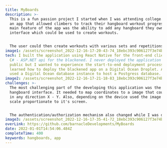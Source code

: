 ```yaml
---
title: MyBoards
description: >-
  This is a fun passion project I started when I was attending college. It was
  an app that allowed climbers to track their hangboard workout progress. The
  main feature of the app was the ability to add any hangboard they owned to the
  interface which could be used to create workouts. 


  The user could then create workouts with various sets and repetitions. They would be able to select which holds on the board they would like to use for each set. Later, when they selected the workout they wanted to perform they would see their hangboard with the highlighted holds they selected that would change on each set.
image1: /assets/screenshot_2022-12-16-17-20-43-74_18ebc393c906127f3e74bc0d996301a3.jpg
tech: I built the application using React Native for the front-end client and a
  C# - ASP.NET api for the blackened. I never deployed the application to the
  public but I wanted to experience the start-to-end deployment process, so I
  learned how to deploy the blackened app on a Digital Ocean Droplet. Also, I
  used a Digital Ocean database instance to host a Postgress database.
image2: /assets/screenshot_2022-12-16-17-21-18-83_18ebc393c906127f3e74bc0d996301a3.jpg
challenges: >-
  The most challenging part of the developing this application was the add
  hangboard interface. It needed to map coordinates to a image that could scale
  in any direction X - Y. Also, depending on the device used the image would
  scale proportionate to it's screen. 


  The authentication/authorization mechanism also changed while I was developing. I originally developed it to authenticate with Azure Active Directory but that wasn't a great user experience because they would need a Microsoft account to authenticate so I switched it to [ASP.NET core custom Authentication](https://learn.microsoft.com/en-us/aspnet/core/security/authentication/?view=aspnetcore-7.0).
image3: /assets/screenshot_2022-12-16-17-35-41-72_18ebc393c906127f3e74bc0d996301a3.jpg
overLink: https://github.com/barnacleDevelopments/MyBoards
date: 2022-01-01T14:54:06.484Z
completeTime: 400
keywords: hangboards, app
---
```

